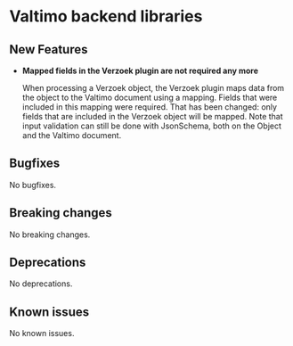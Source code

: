 # Valtimo backend libraries

## New Features

*   **Mapped fields in the Verzoek plugin are not required any more**

    When processing a Verzoek object, the Verzoek plugin maps data from the object to the Valtimo document using a mapping. Fields that were included in this mapping were required. That has been changed: only fields that are included in the Verzoek object will be mapped. Note that input validation can still be done with JsonSchema, both on the Object and the Valtimo document.

## Bugfixes

No bugfixes.

## Breaking changes

No breaking changes.

## Deprecations

No deprecations.

## Known issues

No known issues.
